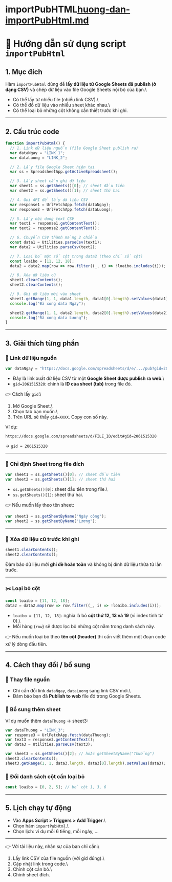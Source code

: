 # importPubHTML[huong-dan-importPubHtml.md](https://github.com/user-attachments/files/22196501/huong-dan-importPubHtml.md)
# 📖 Hướng dẫn sử dụng script `importPubHtml`

## 1. Mục đích

Hàm `importPubHtml` dùng để **lấy dữ liệu từ Google Sheets đã publish (ở
dạng CSV)** và chép dữ liệu vào file Google Sheets nội bộ của bạn.\
- Có thể lấy từ nhiều file (nhiều link CSV).\
- Có thể đổ dữ liệu vào nhiều sheet khác nhau.\
- Có thể loại bỏ những cột không cần thiết trước khi ghi.

------------------------------------------------------------------------

## 2. Cấu trúc code

``` js
function importPubHtml() {
  // 1. Link dữ liệu nguồn (file Google Sheet publish ra)
  var dataNgay = "LINK_1";  
  var dataLuong = "LINK_2";

  // 2. Lấy file Google Sheet hiện tại
  var ss = SpreadsheetApp.getActiveSpreadsheet();

  // 3. Lấy sheet cần ghi dữ liệu
  var sheet1 = ss.getSheets()[0]; // sheet đầu tiên
  var sheet2 = ss.getSheets()[1]; // sheet thứ hai

  // 4. Gọi API để lấy dữ liệu CSV
  var response1 = UrlFetchApp.fetch(dataNgay);
  var response2 = UrlFetchApp.fetch(dataLuong);

  // 5. Lấy nội dung text CSV
  var text1 = response1.getContentText();
  var text2 = response2.getContentText();

  // 6. Chuyển CSV thành mảng 2 chiều
  const data1 = Utilities.parseCsv(text1);
  var data2 = Utilities.parseCsv(text2);

  // 7. Loại bỏ một số cột trong data2 (theo chỉ số cột)
  const loaibo = [11, 12, 18]; 
  data2 = data2.map(row => row.filter((_, i) => !loaibo.includes(i)));

  // 8. Xóa dữ liệu cũ
  sheet1.clearContents();
  sheet2.clearContents();

  // 9. Ghi dữ liệu mới vào sheet
  sheet1.getRange(1, 1, data1.length, data1[0].length).setValues(data1);
  console.log("Đã xong data Ngày");

  sheet2.getRange(1, 1, data2.length, data2[0].length).setValues(data2);
  console.log("Đã xong data Lương");
}
```

------------------------------------------------------------------------

## 3. Giải thích từng phần

### 🔗 Link dữ liệu nguồn

``` js
var dataNgay = "https://docs.google.com/spreadsheets/d/e/.../pub?gid=2061515320&single=true&output=csv";
```

-   Đây là link xuất dữ liệu CSV từ một **Google Sheet được publish ra
    web**.\
-   `gid=2061515320`: chính là **ID của sheet (tab)** trong file đó.

👉 Cách lấy `gid`:\
1. Mở Google Sheet.\
2. Chọn tab bạn muốn.\
3. Trên URL sẽ thấy `gid=XXXX`. Copy con số này.

Ví dụ:

    https://docs.google.com/spreadsheets/d/FILE_ID/edit#gid=2061515320

→ `gid = 2061515320`

------------------------------------------------------------------------

### 📄 Chỉ định Sheet trong file đích

``` js
var sheet1 = ss.getSheets()[0]; // sheet đầu tiên
var sheet2 = ss.getSheets()[1]; // sheet thứ hai
```

-   `ss.getSheets()[0]`: sheet đầu tiên trong file.\
-   `ss.getSheets()[1]`: sheet thứ hai.

👉 Nếu muốn lấy theo tên sheet:

``` js
var sheet1 = ss.getSheetByName("Ngày công");
var sheet2 = ss.getSheetByName("Lương");
```

------------------------------------------------------------------------

### 🧹 Xóa dữ liệu cũ trước khi ghi

``` js
sheet1.clearContents();
sheet2.clearContents();
```

Đảm bảo dữ liệu mới **ghi đè hoàn toàn** và không bị dính dữ liệu thừa
từ lần trước.

------------------------------------------------------------------------

### ✂️ Loại bỏ cột

``` js
const loaibo = [11, 12, 18];
data2 = data2.map(row => row.filter((_, i) => !loaibo.includes(i)));
```

-   `loaibo = [11, 12, 18]`: nghĩa là bỏ **cột thứ 12, 13 và 19** (vì
    index tính từ 0).\
-   Mỗi hàng (`row`) sẽ được lọc bỏ những cột nằm trong danh sách này.

👉 Nếu muốn loại bỏ theo **tên cột (header)** thì cần viết thêm một đoạn
code xử lý dòng đầu tiên.

------------------------------------------------------------------------

## 4. Cách thay đổi / bổ sung

### 🔹 Thay file nguồn

-   Chỉ cần đổi link `dataNgay`, `dataLuong` sang link CSV mới.\
-   Đảm bảo bạn đã **Publish to web** file đó trong Google Sheets.

### 🔹 Bổ sung thêm sheet

Ví dụ muốn thêm `dataThuong` → sheet3:

``` js
var dataThuong = "LINK_3";
var response3 = UrlFetchApp.fetch(dataThuong);
var text3 = response3.getContentText();
var data3 = Utilities.parseCsv(text3);

var sheet3 = ss.getSheets()[2]; // hoặc getSheetByName("Thưởng")
sheet3.clearContents();
sheet3.getRange(1, 1, data3.length, data3[0].length).setValues(data3);
```

### 🔹 Đổi danh sách cột cần loại bỏ

``` js
const loaibo = [0, 2, 5]; // bỏ cột 1, 3, 6
```

------------------------------------------------------------------------

## 5. Lịch chạy tự động

-   Vào **Apps Script \> Triggers \> Add Trigger**.\
-   Chọn hàm `importPubHtml`.\
-   Chọn lịch: ví dụ mỗi 6 tiếng, mỗi ngày, ...

------------------------------------------------------------------------

👉 Với tài liệu này, nhân sự của bạn chỉ cần:\
1. Lấy link CSV của file nguồn (với gid đúng).\
2. Cập nhật link trong code.\
3. Chỉnh cột cần bỏ.\
4. Chỉnh sheet đích.
